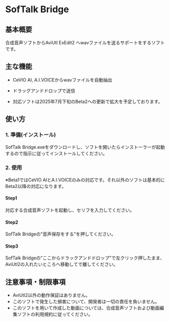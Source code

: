 # SofTalk Bridge

## 基本概要

合成音声ソフトからAviUtl ExEdit2 へwavファイルを送るサポートをするソフトです。

## 主な機能

- CeVIO AI, A.I.VOICEからwavファイルを自動抽出
- ドラッグアンドドロップで送信

- 対応ソフトは2025年7月下旬のBeta2への更新で拡大を予定しております。

## 使い方

### 1. 準備(インストール)

  SofTalk Bridge.exeをダウンロードし、ソフトを開いたらインストーラーが起動するので指示に従ってインストールしてください。
  
### 2. 使用

  ※Beta1ではCeVIO AIとA.I.VOICEのみの対応です。それ以外のソフトは基本的にBeta2以降の対応になります。

  #### Step1
  対応する合成音声ソフトを起動し、セリフを入力してください。

  #### Step2
  SofTalk Bridgeの"音声保存をする"を押してください。

  #### Step3
  SofTalk Bridgeの"ここからドラックアンドドロップ"で左クリック押したまま、AviUtl2の入れたいところへ移動してで離してください。
  

## 注意事項・制限事項

- AviUtl2以外の動作保証はありません。
- このソフトで発生した損害について、開発者は一切の責任を負いません。
- このソフトを用いて作成した動画については、合成音声ソフトおよび動画編集ソフトの利用規約に従ってください。
